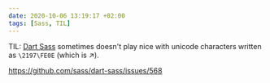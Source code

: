 ```yaml
---
date: 2020-10-06 13:19:17 +02:00
tags: [Sass, TIL]
---
```


TIL: [Dart Sass](https://github.com/sass/dart-sass) sometimes doesn't play nice with unicode characters written as `\2197\FE0E` (which is ↗).

https://github.com/sass/dart-sass/issues/568
